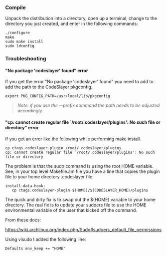 ### Compile ###

Unpack the distribution into a directory, open up a terminal, change to the directory you just created, and enter in the following commands:

```
./configure
make
sudo make install
sudo ldconfig
```


### Troubleshooting ###

#### "No package 'codeslayer' found" error ####

If you get the error "No package 'codeslayer' found" you need to add to add the path to the CodeSlayer pkgconfig.

```
export PKG_CONFIG_PATH=/usr/local/lib/pkgconfig
```

> _Note: if you use the --prefix command the path needs to be adjusted accordingly._

#### "cp: cannot create regular file `/root/.codeslayer/plugins': No such file or directory" error ####

If you get an error like the following while performing make install.

```
cp ctags.codeslayer-plugin /root/.codeslayer/plugins
cp: cannot create regular file `/root/.codeslayer/plugins': No such file or directory
```

The problem is that the sudo command is using the root HOME variable. See, in your top level Makefile.am file you have a line that copies the plugin file to your home directory .codeslayer file.

```
install-data-hook:
   cp ctags.codeslayer-plugin $(HOME)/$(CODESLAYER_HOME)/plugins
```

The quick and dirty fix is to swap out the $(HOME) variable to your home directory. The real fix is to update your sudoers file to use the HOME environmental variable of the user that kicked off the command.

From these docs:

https://wiki.archlinux.org/index.php/Sudo#sudoers_default_file_permissions

Using visudo I added the following line:

```
Defaults env_keep += "HOME"
```

